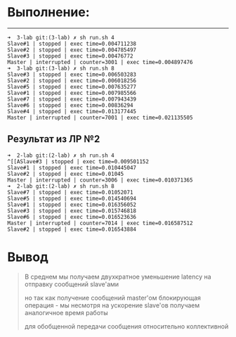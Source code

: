 # Выполнение:

---

```text
➜  3-lab git:(3-lab) ✗ sh run.sh 4
Slave#1 | stopped | exec time=0.004711238
Slave#2 | stopped | exec time=0.004785497
Slave#3 | stopped | exec time=0.00476772
Master | interrupted | counter=3001 | exec time=0.004897476
➜  3-lab git:(3-lab) ✗ sh run.sh 8
Slave#3 | stopped | exec time=0.006503283
Slave#2 | stopped | exec time=0.006018256
Slave#5 | stopped | exec time=0.007635277
Slave#1 | stopped | exec time=0.007985566
Slave#7 | stopped | exec time=0.007943439
Slave#6 | stopped | exec time=0.00836294
Slave#4 | stopped | exec time=0.013177445
Master | interrupted | counter=7001 | exec time=0.021135505
```

## Результат из ЛР №2

```text
➜  2-lab git:(2-lab) ✗ sh run.sh 4
^[[ASlave#3 | stopped | exec time=0.009501152
Slave#1 | stopped | exec time=0.010445047
Slave#2 | stopped | exec time=0.01045
Master | interrupted | counter=3006 | exec time=0.010371365
➜  2-lab git:(2-lab) ✗ sh run.sh 8
Slave#7 | stopped | exec time=0.01052071
Slave#5 | stopped | exec time=0.014540694
Slave#1 | stopped | exec time=0.016356052
Slave#3 | stopped | exec time=0.015746818
Slave#6 | stopped | exec time=0.016523636
Master | interrupted | counter=7014 | exec time=0.016587512
Slave#2 | stopped | exec time=0.016543884
```

# Вывод

> В среднем мы получаем двухкратное уменьшение latency на отправку сообщений slave'ами
>
> но так как получение сообщений master'ом блокирующая операция - мы несмотря на ускорение slave'ов получаем аналогичное время работы
>
> для обобщенной передачи сообщения относительно коллективной
